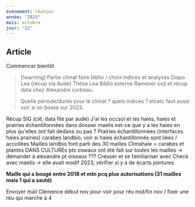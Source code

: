 ```yaml
---
évènement: réunion
année: "2025"
mois: octobre
jour: "22"
---
```

## Article

Commencer bientôt 

>[!warning] Partie climat faire biblio / choix indices et analyses 
>Diapo Lea (récup via Aude)
>Thèse Lea
>Biblio externe
>Ramener ssd et récup data chez Alexandre corbeau.
>
>Quelle période/durée pour le climat ? quels indices ? etcetc
>faut aussi voir si on bosse sur 2023.

Récup SIG (clé, data filé par aude)
J'ai les occsol et les haies,
haies et prairies échantillonnées dans dossier maelis est-ce que y a les haies en plus qu'elles ont fait dedans ou pas ?
Prairies échantillonnées (interfaces haies prairies) carabes landbio, voir si haies échantillonnés sont liées / accollées
Mailles landbio font parti des 30 mailles 
Climahaie = carabes et plantes DANS CULTUREs
pts oiseaux ont été fait sur toutes les mailles  → demander à alexandre pt oiseaux ??? 
Creuser et se familiariser avec
Check avec maelis → elle avait modif 2023, vérifier si y a de écarts jointures


**Maille qui a bougé entre 2018 et mtn pcq plus autorisations (31 mailles mais 1 qui a sauté)** 


Envoyer mail Clémence début nov pour voir pour réu mid/fin nov / fixer une réu qui marche à 4
